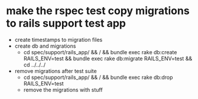 # make the rspec test copy migrations to rails support test app
  - create timestamps to migration files
  - create db and migrations
    - cd spec/support/rails_app/ && / && bundle exec rake db:create RAILS_ENV=test && bundle exec rake db:migrate RAILS_ENV=test && cd ../../../
  - remove migrations after test suite
    - cd spec/support/rails_app/ && / && bundle exec rake db:drop RAILS_ENV=test
    - remove the migrations with stuff
